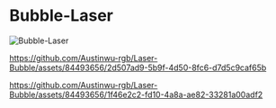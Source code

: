 # Bubble-Laser
![Bubble-Laser](https://github.com/Austinwu-rgb/Laser-Bubble/assets/84493656/a7b8909f-ccf8-4ad5-beec-ae58d840aeb8)

https://github.com/Austinwu-rgb/Laser-Bubble/assets/84493656/2d507ad9-5b9f-4d50-8fc6-d7d5c9caf65b

https://github.com/Austinwu-rgb/Laser-Bubble/assets/84493656/1f46e2c2-fd10-4a8a-ae82-33281a00adf2

